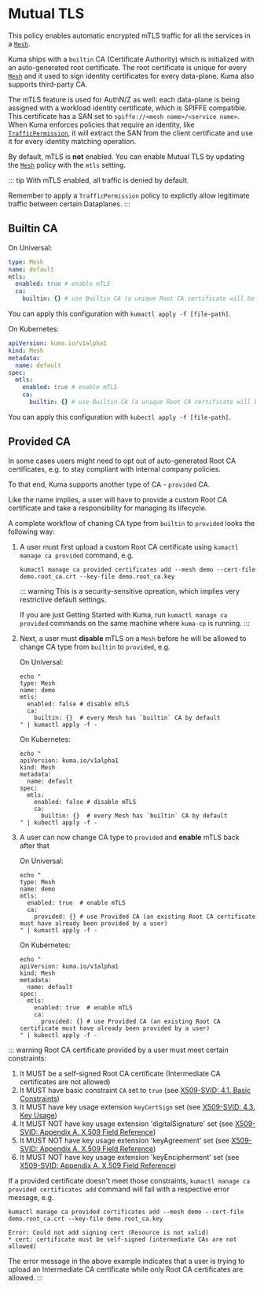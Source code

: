 # Mutual TLS

This policy enables automatic encrypted mTLS traffic for all the services in a [`Mesh`](#mesh).

Kuma ships with a `builtin` CA (Certificate Authority) which is initialized with an auto-generated root certificate. The root certificate is unique for every [`Mesh`](#mesh) and it used to sign identity certificates for every data-plane. Kuma also supports third-party CA.

The mTLS feature is used for AuthN/Z as well: each data-plane is being assigned with a workload identity certificate, which is SPIFFE compatible. This certificate has a SAN set to `spiffe://<mesh name>/<service name>`. When Kuma enforces policies that require an identity, like [`TrafficPermission`](../traffic-permissions), it will extract the SAN from the client certificate and use it for every identity matching operation.

By default, mTLS is **not** enabled. You can enable Mutual TLS by updating the [`Mesh`](#mesh) policy with the `mtls` setting.

::: tip
With mTLS enabled, all traffic is denied by default.

Remember to apply a `TrafficPermission` policy to explictly allow legitimate traffic between certain Dataplanes.
:::

## Builtin CA

On Universal:

```yaml
type: Mesh
name: default
mtls:
  enabled: true # enable mTLS
  ca:
    builtin: {} # use Builtin CA (a unique Root CA certificate will be generated automatically)
```

You can apply this configuration with `kumactl apply -f [file-path]`.

On Kubernetes:

```yaml
apiVersion: kuma.io/v1alpha1
kind: Mesh
metadata:
  name: default
spec:
  mtls:
    enabled: true # enable mTLS
    ca:
      builtin: {} # use Builtin CA (a unique Root CA certificate will be generated automatically)
```

You can apply this configuration with `kubectl apply -f [file-path]`.

## Provided CA

In some cases users might need to opt out of auto-generated Root CA certificates, e.g. to stay compliant with internal company policies.

To that end, Kuma supports another type of CA - `provided` CA.

Like the name implies, a user will have to provide a custom Root CA certificate and take a responsibility for managing its lifecycle.

A complete workflow of chaning CA type from `builtin` to `provided` looks the following way:

1. A user must first upload a custom Root CA certificate using `kumactl manage ca provided` command, e.g.

   ```shell
   kumactl manage ca provided certificates add --mesh demo --cert-file demo.root_ca.crt --key-file demo.root_ca.key
   ```

   ::: warning
   This is a security-sensitive opreation, which implies very restrictive default settings.

   If you are just Getting Started with Kuma, run `kumactl manage ca provided` commands on the same machine where `kuma-cp` is running.
   :::

2. Next, a user must **disable** mTLS on a `Mesh` before he will be allowed to change CA type from `builtin` to `provided`, e.g.

   On Universal:

   ```shell
   echo "
   type: Mesh
   name: demo
   mtls:
     enabled: false # disable mTLS
     ca:
       builtin: {}  # every Mesh has `builtin` CA by default
   " | kumactl apply -f -
   ```

   On Kubernetes:

   ```shell
   echo "
   apiVersion: kuma.io/v1alpha1
   kind: Mesh
   metadata:
     name: default
   spec:
     mtls:
       enabled: false # disable mTLS
       ca:
         builtin: {}  # every Mesh has `builtin` CA by default
   " | kubectl apply -f -
   ```

3. A user can now change CA type to `provided` and **enable** mTLS back after that

   On Universal:

   ```shell
   echo "
   type: Mesh
   name: demo
   mtls:
     enabled: true  # enable mTLS
     ca:
       provided: {} # use Provided CA (an existing Root CA certificate must have already been provided by a user)
   " | kumactl apply -f -
   ```

   On Kubernetes:

   ```shell
   echo "
   apiVersion: kuma.io/v1alpha1
   kind: Mesh
   metadata:
     name: default
   spec:
     mtls:
       enabled: true  # enable mTLS
       ca:
         provided: {} # use Provided CA (an existing Root CA certificate must have already been provided by a user)
   " | kubectl apply -f -
   ```

::: warning
Root CA certificate provided by a user must meet certain constraints:
1. It MUST be a self-signed Root CA certificate (Intermediate CA certificates are not allowed)
2. It MUST have basic constraint `CA` set to `true` (see [X509-SVID: 4.1. Basic Constraints](https://github.com/spiffe/spiffe/blob/master/standards/X509-SVID.md#41-basic-constraints))
3. It MUST have key usage extension `keyCertSign` set (see [X509-SVID: 4.3. Key Usage](https://github.com/spiffe/spiffe/blob/master/standards/X509-SVID.md#43-key-usage))
4. It MUST NOT have key usage extension 'digitalSignature' set (see [X509-SVID: Appendix A. X.509 Field Reference](https://github.com/spiffe/spiffe/blob/master/standards/X509-SVID.md#appendix-a-x509-field-reference))
5. It MUST NOT have key usage extension 'keyAgreement' set (see [X509-SVID: Appendix A. X.509 Field Reference](https://github.com/spiffe/spiffe/blob/master/standards/X509-SVID.md#appendix-a-x509-field-reference))
6. It MUST NOT have key usage extension 'keyEncipherment' set (see [X509-SVID: Appendix A. X.509 Field Reference](https://github.com/spiffe/spiffe/blob/master/standards/X509-SVID.md#appendix-a-x509-field-reference))

If a provided certificate doesn't meet those constraints, `kumactl manage ca provided certificates add` command will fail with a respective error message, e.g.

```shell
kumactl manage ca provided certificates add --mesh demo --cert-file demo.root_ca.crt --key-file demo.root_ca.key

Error: Could not add signing cert (Resource is not valid)
* cert: certificate must be self-signed (intermediate CAs are not allowed)
```

The error message in the above example indicates that a user is trying to upload an Intermediate CA certificate while only Root CA certificates are allowed.
:::